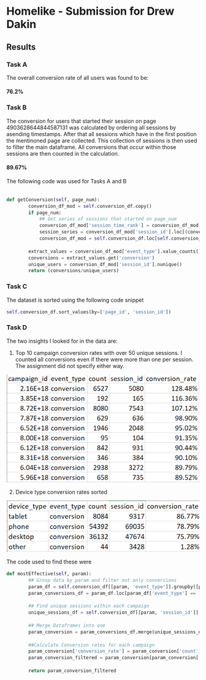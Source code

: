 # Homelike - Submission for Drew Dakin

## Results
### Task A
The overall conversion rate of all users was found to be:
#### 76.2%

### Task B
The conversion for users that started their session on page 4903628644844587131 was calculated by ordering all sessions by asending timestamps. After that all sessions which have in the first position the mentinoned page are collected. This collection of sessions is then used to filter the main dataframe. All conversions that occur within those sessions are then counted in the calculation.
#### 89.67%

The following code was used for Tasks A and B
```python

def getConversion(self, page_num):
        conversion_df_mod = self.conversion_df.copy()
        if page_num:
            ## Get series of sessions that started on page_num
            conversion_df_mod['session_time_rank'] = conversion_df_mod.groupby(['session_id'])['timestamp'].rank(method='first',ascending=True)
            session_series = conversion_df_mod['session_id'].loc[(conversion_df_mod['session_time_rank'] == 1) & (conversion_df_mod['page_id'] == page_num)]
            conversion_df_mod = self.conversion_df.loc[self.conversion_df['session_id'].isin(session_series)]
            
        extract_values = conversion_df_mod['event_type'].value_counts()
        conversions = extract_values.get('conversion')
        unique_users = conversion_df_mod['session_id'].nunique()
        return (conversions/unique_users)
```

### Task C
The dataset is sorted using the following code snippet
```python
self.conversion_df.sort_values(by=['page_id', 'session_id'])
```

### Task D
The two insights I looked for in the data are: 
1. Top 10 campaign conversion rates with over 50 unique sessions. I counted all conversions even if there were more than one per session. The assignment did not specify either way. 


![alt text](/campaign_conversions.PNG)


2. Device type conversion rates sorted


![alt text](/device_conversions.PNG)

The code used to find these were
```python
def mostEffective(self, param):
        ## Group data by param and filter out only conversions
        param_df = self.conversion_df[[param, 'event_type']].groupby([param, 'event_type'])['event_type'].agg(['count']).reset_index()
        param_conversions_df = param_df.loc[param_df['event_type'] == 'conversion']
        
        ## Find unique sessions within each campaign 
        unique_sessions_df = self.conversion_df[[param, 'session_id']].groupby([param])['session_id'].nunique()
        
        ## Merge Dataframes into one
        param_conversion = param_conversions_df.merge(unique_sessions_df, left_on=param, right_on=param)

        ##Calculate Conversion rates for each campaign 
        param_conversion['conversion_rate'] = param_conversion['count']/param_conversion['session_id']
        param_conversion_filtered = param_conversion[param_conversion['session_id'] >= 50]

        return param_conversion_filtered
```
